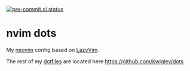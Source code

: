 [![pre-commit.ci status](https://results.pre-commit.ci/badge/github/kwigley/nvim-dots/main.svg)](https://results.pre-commit.ci/latest/github/kwigley/nvim-dots/main)

# nvim dots

My [neovim](https://neovim.io/) config based on [LazyVim](https://github.com/LazyVim/LazyVim).

The rest of my [dotfiles](https://dotfiles.github.io/) are located here https://github.com/kwigley/dots
